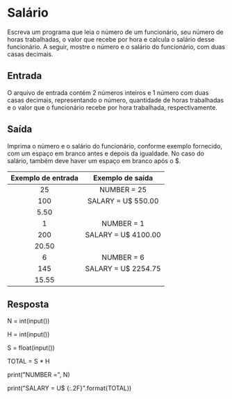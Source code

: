 # Salário

Escreva um programa que leia o número de um funcionário, seu número de horas trabalhadas, o valor que recebe por hora e calcula o salário desse funcionário. A seguir, mostre o número e o salário do funcionário, com duas casas decimais.

## Entrada

O arquivo de entrada contém 2 números inteiros e 1 número com duas casas decimais, representando o número, quantidade de horas trabalhadas e o valor que o funcionário recebe por hora trabalhada, respectivamente.

## Saída

Imprima o número e o salário do funcionário, conforme exemplo fornecido, com um espaço em branco antes e depois da igualdade. No caso do salário, também deve haver um espaço em branco após o $.

|           **Exemplo de entrada**          |           **Exemplo de saída**          |
|:-----------------------------------------:|:---------------------------------------:|
|25                                         |NUMBER = 25                              |
|100                                        |SALARY = U$ 550.00                       |
|5.50                                       |                                         |
|1                                          |NUMBER = 1                               |
|200                                        |SALARY = U$ 4100.00                      |
|20.50                                      |                                         |
|6                                          |NUMBER = 6                               |
|145                                        |SALARY = U$ 2254.75                      |
|15.55                                      |                                         |



## Resposta

N = int(input())

H = int(input())

S = float(input())

TOTAL = S * H

print("NUMBER =", N)

print("SALARY = U$ {:.2F}".format(TOTAL))